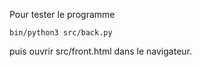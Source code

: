 Pour tester le programme
```
bin/python3 src/back.py
```
puis ouvrir src/front.html dans le navigateur.

